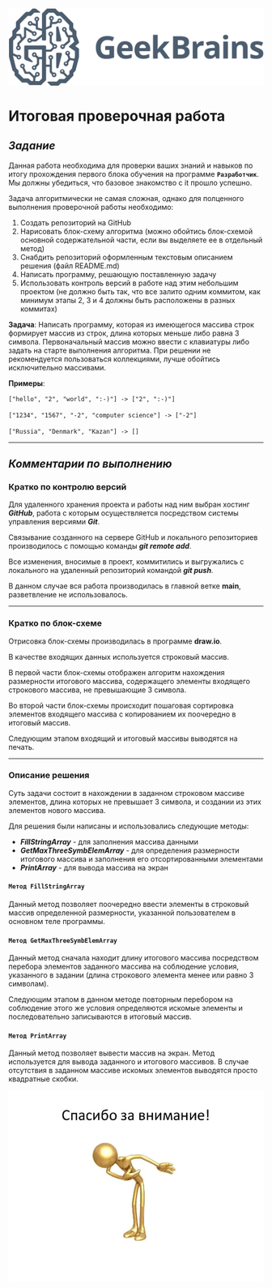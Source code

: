 ![alt-текст](https://github.com/LeshiyOleg/Final_Work/blob/main/Logo%20GB.png?raw=true "Вот тут умный мозг Разработчика")

# Итоговая проверочная работа

## _**Задание**_
Данная работа необходима для проверки ваших знаний и навыков по итогу прохождения первого блока обучения на программе **```Разработчик```**. Мы должны убедиться, что базовое знакомство с it прошло успешно.

Задача алгоритмически не самая сложная, однако для полценного выполнения проверочной работы необходимо:
1. Создать репозиторий на GitHub
2. Нарисовать блок-схему алгоритма (можно обойтись блок-схемой основной содержательной части, если вы выделяете ее в отдельный метод)
3. Снабдить репозиторий оформленным текстовым описанием решения (файл README.md)
4. Написать программу, решающую поставленную задачу
5. Использовать контроль версий в работе над этим небольшим проектом (не должно быть так, что все залито одним коммитом, как минимум этапы 2, 3 и 4 должны быть расположены в разных коммитах)

**Задача**: Написать программу, которая из имеющегося массива строк формирует массив из строк, длина которых меньше либо равна 3 символа. Первоначальный массив можно ввести с клавиатуры либо задать на старте выполнения алгоритма. При решении не рекомендуется пользоваться коллекциями, лучше обойтись исключительно массивами.

**Примеры**:
```
["hello", "2", "world", ":-)"] -> ["2", ":-)"]

["1234", "1567", "-2", "computer science"] -> ["-2"]

["Russia", "Denmark", "Kazan"] -> []
```
***

## _**Комментарии по выполнению**_

### **Кратко по контролю версий**

Для удаленного хранения проекта и работы над ним выбран хостинг __*GitHub*__, работа с которым осуществляется посредством системы управления версиями __*Git*__. 

Связывание созданного на сервере GitHub и локального репозиториев производилось с помощью команды __*git remote add*__.

Все изменения, вносимые в проект, коммитились и выгружались с локального на удаленный репозиторий командой __*git push*__.

В данном случае вся работа производилась в главной ветке **main**, разветвление не использовалось.
***

### **Кратко по блок-схеме**

Отрисовка блок-схемы производилась в программе **draw.io**.

В качестве входящих данных используется строковый массив.

В первой части блок-схемы отображен алгоритм нахождения размерности итогового массива, содержащего элементы входящего строкового массива, не превышающие 3 символа.

Во второй части блок-схемы происходит пошаговая сортировка элементов входящего массива с копированием их поочередно в итоговый массив.

Следующим этапом входящий и итоговый массивы выводятся на печать.
***

### **Описание решения**

Суть задачи состоит в нахождении в заданном строковом массиве элементов, длина которых не превышает 3 символа, и создании из этих элементов нового массива.

Для решения были написаны и использовались следующие методы:
- __*FillStringArray*__ - для заполнения массива данными
- __*GetMaxThreeSymbElemArray*__ - для определения размерности итогового массива и заполнения его отсортированными элементами
- __*PrintArray*__ - для вывода массива на экран

    
#### **`Метод FillStringArray`**

Данный метод позволяет поочередно ввести элементы в строковый массив определенной размерности, указанной пользователем в основном теле программы. 

#### **`Метод GetMaxThreeSymbElemArray`**

Данный метод сначала находит длину итогового массива посредством перебора элементов заданного массива на соблюдение условия, указанного в задании (длина строкового элемента менее или равно 3 символам).

Следующим этапом в данном методе повторным перебором на соблюдение этого же условия определяются искомые элементы и последовательно записываются в итоговый массив.

#### **`Метод PrintArray`**

Данный метод позволяет вывести массив на экран. Метод используется для вывода заданного и итогового массивов. В случае отсутствия в заданном массиве искомых элементов выводятся просто квадратные скобки.

![alt-текст](https://github.com/LeshiyOleg/Final_Work/blob/main/Thanks.jpg?raw=true "Спасибо за внимание!")